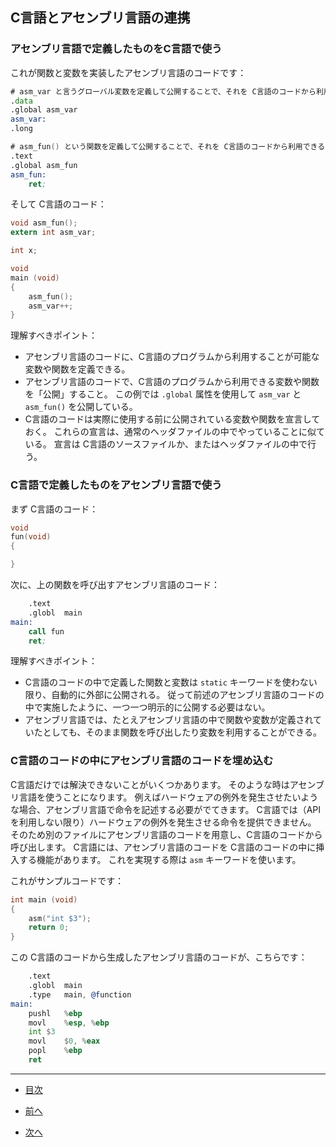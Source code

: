 ## C言語とアセンブリ言語の連携

### アセンブリ言語で定義したものをC言語で使う

これが関数と変数を実装したアセンブリ言語のコードです：

```asm
# asm_var と言うグローバル変数を定義して公開することで、それを C言語のコードから利用できるようになる
.data
.global asm_var
asm_var:
.long

# asm_fun() という関数を定義して公開することで、それを C言語のコードから利用できるようになる
.text
.global asm_fun
asm_fun:
    ret;
```

そして C言語のコード：

```C
void asm_fun();
extern int asm_var;

int x;

void
main (void)
{
	asm_fun();
	asm_var++;
}
```

理解すべきポイント：

* アセンブリ言語のコードに、C言語のプログラムから利用することが可能な変数や関数を定義できる。
* アセンブリ言語のコードで、C言語のプログラムから利用できる変数や関数を「公開」すること。
この例では ``.global`` 属性を使用して ``asm_var`` と ``asm_fun()`` を公開している。
* C言語のコードは実際に使用する前に公開されている変数や関数を宣言しておく。
これらの宣言は、通常のヘッダファイルの中でやっていることに似ている。
宣言は C言語のソースファイルか、またはヘッダファイルの中で行う。


### C言語で定義したものをアセンブリ言語で使う

まず C言語のコード：

```C
void
fun(void)
{

}
```

次に、上の関数を呼び出すアセンブリ言語のコード：

```asm
	.text
	.globl	main
main:
	call fun
	ret;
```

理解すべきポイント：

* C言語のコードの中で定義した関数と変数は ``static`` キーワードを使わない限り、自動的に外部に公開される。
従って前述のアセンブリ言語のコードの中で実施したように、一つ一つ明示的に公開する必要はない。
* アセンブリ言語では、たとえアセンブリ言語の中で関数や変数が定義されていたとしても、そのまま関数を呼び出したり変数を利用することができる。

### C言語のコードの中にアセンブリ言語のコードを埋め込む

C言語だけでは解決できないことがいくつかあります。
そのような時はアセンブリ言語を使うことになります。
例えばハードウェアの例外を発生させたいような場合、アセンブリ言語で命令を記述する必要がでてきます。
C言語では（API を利用しない限り）ハードウェアの例外を発生させる命令を提供できません。
そのため別のファイルにアセンブリ言語のコードを用意し、C言語のコードから呼び出します。
C言語には、アセンブリ言語のコードを C言語のコードの中に挿入する機能があります。
これを実現する際は ``asm`` キーワードを使います。

これがサンプルコードです：

```C
int main (void)
{
	asm("int $3");
	return 0;
}
```

この C言語のコードから生成したアセンブリ言語のコードが、こちらです：


```asm
	.text
	.globl	main
	.type	main, @function
main:
	pushl	%ebp
	movl	%esp, %ebp
	int $3
	movl	$0, %eax
	popl	%ebp
	ret
```

---

* [目次](/SUMMARY.md)

* [前へ](/ch14-01-memory-allocation-for-structure.md)

* [次へ](/ch16-01-miscellaneous.md)

